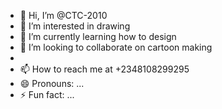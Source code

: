 - 👋 Hi, I’m @CTC-2010
- 👀 I’m interested in drawing 
- 🌱 I’m currently learning how to design 
- 💞️ I’m looking to collaborate on cartoon making 
- 
- 📫 How to reach me at +2348108299295
- 😄 Pronouns: ...
- ⚡ Fun fact: ...

<!---
CTC-2010/CTC-2010 is a ✨ special ✨ repository because its `README.md` (this file) appears on your GitHub profile.
You can click the Preview link to take a look at your changes.
--->
